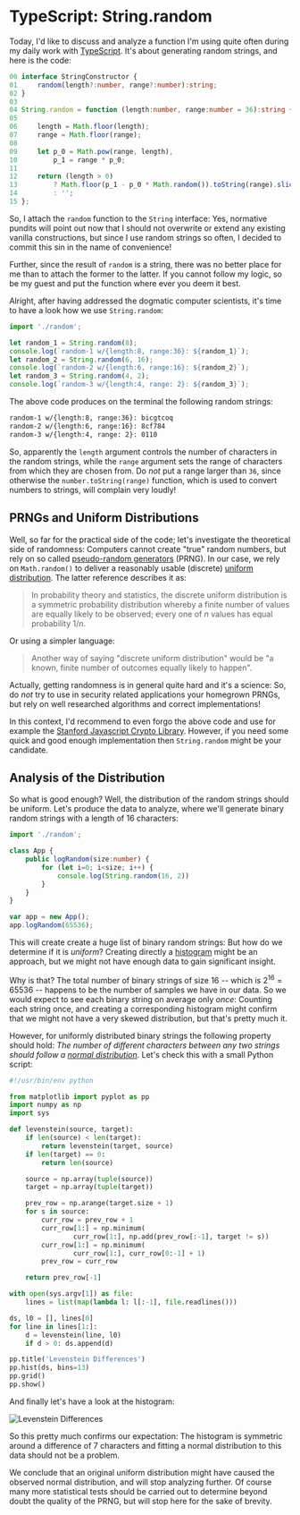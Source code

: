 # TypeScript: String.random

Today, I'd like to discuss and analyze a function I'm using quite often during my daily work with [TypeScript][1]. It's about generating random strings, and here is the code:

```typescript
00 interface StringConstructor {
01     random(length?:number, range?:number):string;
02 }
03 
04 String.random = function (length:number, range:number = 36):string {
05 
06     length = Math.floor(length);
07     range = Math.floor(range);
08 
09     let p_0 = Math.pow(range, length),
10         p_1 = range * p_0;
11 
12     return (length > 0) 
13         ? Math.floor(p_1 - p_0 * Math.random()).toString(range).slice(1)
14         : '';
15 };
```

So, I attach the `random` function to the `String` interface: Yes, normative pundits will point out now that I should not overwrite or extend any existing vanilla constructions, but since I use random strings so often, I decided to commit this sin in the name of convenience!

Further, since the result of `random` is a string, there was no better place for me than to attach the former to the latter. If you cannot follow my logic, so be my guest and put the function where ever you deem it best.

Alright, after having addressed the dogmatic computer scientists, it's time to have a look how we use `String.random`:

```typescript
import './random';

let random_1 = String.random(8);
console.log(`random-1 w/{length:8, range:36}: ${random_1}`);
let random_2 = String.random(6, 16);
console.log(`random-2 w/{length:6, range:16}: ${random_2}`);
let random_3 = String.random(4, 2);
console.log(`random-3 w/{length:4, range: 2}: ${random_3}`);
```

The above code produces on the terminal the following random strings:
```bash
random-1 w/{length:8, range:36}: bicgtcoq
random-2 w/{length:6, range:16}: 8cf784
random-3 w/{length:4, range: 2}: 0110
```

So, apparently the `length` argument controls the number of characters in the random strings, while the `range` argument sets the range of characters from which they are chosen from. Do *not* put a range larger than `36`, since otherwise the `number.toString(range)` function, which is used to convert numbers to strings, will complain very loudly!

## PRNGs and Uniform Distributions

Well, so far for the practical side of the code; let's investigate the theoretical side of randomness: Computers cannot create "true" random numbers, but rely on so called [pseudo-random generators][2] (PRNG). In our case, we rely on `Math.random()` to deliver a reasonably usable (discrete) [uniform distribution][3]. The latter reference describes it as:

> In probability theory and statistics, the discrete uniform distribution is a symmetric probability distribution whereby a finite number of values are equally likely to be observed; every one of $n$ values has equal probability $1/n$.

Or using a simpler language:

> Another way of saying "discrete uniform distribution" would be "a known, finite number of outcomes equally likely to happen".

Actually, getting randomness is in general quite hard and it's a science: So, do *not* try to use in security related applications your homegrown PRNGs, but rely on well researched algorithms and correct implementations!

In this context, I'd recommend to even forgo the above code and use for example the [Stanford Javascript Crypto Library][4]. However, if you need some quick and good enough implementation then `String.random` might be your candidate.

## Analysis of the Distribution

So what is good enough? Well, the distribution of the random strings should be uniform. Let's produce the data to analyze, where we'll generate binary random strings with a length of $16$ characters:

```typescript
import './random';

class App {
    public logRandom(size:number) {
        for (let i=0; i<size; i++) {
            console.log(String.random(16, 2))
        }
    }
}

var app = new App();
app.logRandom(65536);
```

This will create create a huge list of binary random strings: But how do we determine if it is *uniform*? Creating directly a [histogram][5] might be an approach, but we might not have enough data to gain significant insight.

Why is that? The total number of binary strings of size $16$ -- which is $2^{16}=65536$ -- happens to be the number of samples we have in our data. So we would expect to see each binary string on average only *once*: Counting each string once, and creating a corresponding histogram might confirm that we might not have a very skewed distribution, but that's pretty much it.

However, for uniformly distributed binary strings the following property should hold: *The number of different characters between any two strings should follow a [normal distribution][6]*. Let's check this with a small Python script:

```python
#!/usr/bin/env python

from matplotlib import pyplot as pp
import numpy as np
import sys

def levenstein(source, target):
    if len(source) < len(target):
        return levenstein(target, source)
    if len(target) == 0:
        return len(source)

    source = np.array(tuple(source))
    target = np.array(tuple(target))

    prev_row = np.arange(target.size + 1)
    for s in source:
        curr_row = prev_row + 1
        curr_row[1:] = np.minimum(
                curr_row[1:], np.add(prev_row[:-1], target != s))
        curr_row[1:] = np.minimum(
                curr_row[1:], curr_row[0:-1] + 1)
        prev_row = curr_row

    return prev_row[-1]

with open(sys.argv[1]) as file:
    lines = list(map(lambda l: l[:-1], file.readlines()))

ds, l0 = [], lines[0]
for line in lines[1:]:
    d = levenstein(line, l0)
    if d > 0: ds.append(d)

pp.title('Levenstein Differences')
pp.hist(ds, bins=13)
pp.grid()
pp.show()
```

And finally let's have a look at the histogram:

![Levenstein Differences][7]

So this pretty much confirms our expectation: The histogram is symmetric around a difference of $7$ characters and fitting a normal distribution to this data should not be a problem. 

We conclude that an original uniform distribution might have caused the observed normal distribution, and will stop analyzing further. Of course many more statistical tests should be carried out to determine beyond doubt the quality of the PRNG, but will stop here for the sake of brevity.

[1]: http://www.typescriptlang.org/index.html
[2]: https://en.wikipedia.org/wiki/Pseudorandom_number_generator
[3]: https://en.wikipedia.org/wiki/Discrete_uniform_distribution
[4]: https://github.com/bitwiseshiftleft/sjcl
[5]: https://en.wikipedia.org/wiki/Histogram
[6]: https://en.wikipedia.org/wiki/Normal_distribution
[7]: https://3.bp.blogspot.com/-hvMViBY_fMg/V5ngv183mpI/AAAAAAAAAUo/oTORaAFRlQctvriE2W---e76sUYJtth0ACLcB/s640/app.png
